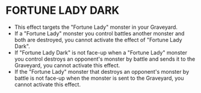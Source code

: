 # FORTUNE LADY DARK

*   This effect targets the "Fortune Lady" monster in your Graveyard.
*   If a "Fortune Lady" monster you control battles another monster and both are destroyed, you cannot activate the effect of "Fortune Lady Dark".
*   If "Fortune Lady Dark" is not face-up when a "Fortune Lady" monster you control destroys an opponent's monster by battle and sends it to the Graveyard, you cannot activate this effect.
*   If the "Fortune Lady" monster that destroys an opponent's monster by battle is not face-up when the monster is sent to the Graveyard, you cannot activate this effect.
